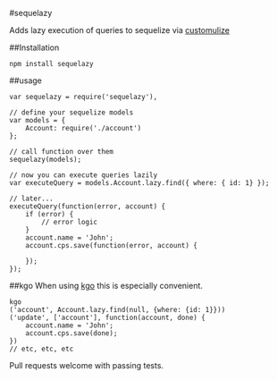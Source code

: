 #sequelazy

Adds lazy execution of queries to sequelize via [customulize](https://www.npmjs.org/package/customulize)

##Installation

    npm install sequelazy

##usage

    var sequelazy = require('sequelazy'),

    // define your sequelize models
    var models = {
        Account: require('./account')
    };

    // call function over them
    sequelazy(models);

    // now you can execute queries lazily
    var executeQuery = models.Account.lazy.find({ where: { id: 1} });

    // later...
    executeQuery(function(error, account) {
        if (error) {
            // error logic
        }
        account.name = 'John';
        account.cps.save(function(error, account) {

        });
    });

##kgo
When using [kgo](https://www.npmjs.org/package/kgo) this is especially convenient.

    kgo
    ('account', Account.lazy.find(null, {where: {id: 1}}))
    ('update', ['account'], function(account, done) {
        account.name = 'John';
        account.cps.save(done);
    })
    // etc, etc, etc

Pull requests welcome with passing tests.